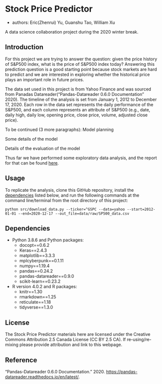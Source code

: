 # Stock Price Predictor
- authors: Eric(Zhenrui) Yu, Guanshu Tao, William Xu

A data science collaboration project during the 2020 winter break.

## Introduction
For this project we are trying to answer the question: given the price history of S&P500 index, what is the price of S&P500 index today? Answering this prediction question is a good starting point because stock markets are hard to predict and we are interested in exploring whether the historical price plays an important role in future prices.

The data set used in this project is from Yahoo Finance and was sourced from Panadas Datareader(“Pandas-Datareader 0.6.0 Documentation” 2020). The timeline of the analysis is set from January 1, 2012 to December 17, 2020. Each row in the data set represents the daily performance of the S&P500, and each column represents an attribute of S&P500 (e.g., date, daily high, daily low, opening price, close price, volume, adjusted close price).

To be continued (3 more paragraphs):
Model planning

Some details of the model

Details of the evaluation of the model

Thus far we have performed some exploratory data analysis, and the report for that can be found [here](src/analysis.ipynb).

## Usage

To replicate the analysis, clone this GitHub repository, install the [dependencies](#dependencies) listed below, and run the following commands at the command line/terminal from the root directory of this project:

```
python src/download_data.py --ticker=^GSPC --data=yahoo --start=2012-01-01 --end=2020-12-17 --out_file=data/raw/SP500_data.csv
```

## Dependencies
- Python 3.8.6 and Python packages:
  - docopt==0.6.2
  - Keras==2.4.3
  - matplotlib==3.3.3
  - mplcyberpunk==0.1.11
  - numpy==1.19.4
  - pandas==0.24.2
  - pandas-datareader==0.9.0
  - scikit-learn==0.23.2
- R version 4.0.2 and R packages:
  - knitr==1.30
  - rmarkdown==1.25
  - reticulate==1.18
  - tidyverse==1.3.0

## License
The Stock Price Predictor materials here are licensed under the Creative Commons Attribution 2.5 Canada License (CC BY 2.5 CA). If re-using/re-mixing please provide attribution and link to this webpage.

## Reference
“Pandas-Datareader 0.6.0 Documentation.” 2020. https://pandas-datareader.readthedocs.io/en/latest/.